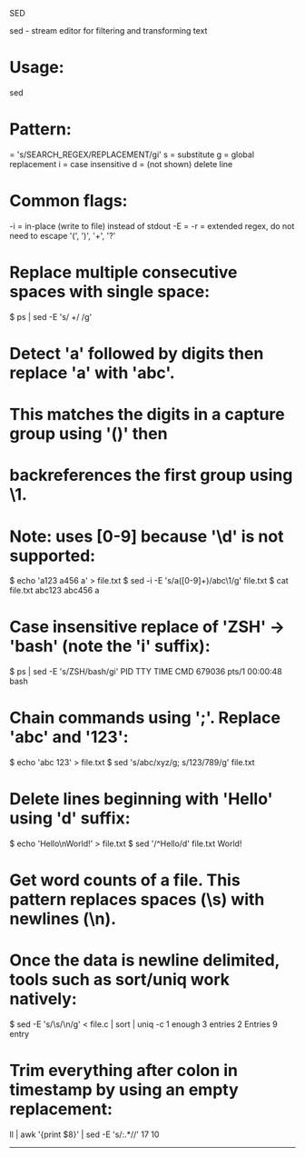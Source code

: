 SED

sed - stream editor for filtering and transforming text

# Usage:
sed <flag1 flag2 etc> <pattern> <file>

# Pattern:
<pattern> = 's/SEARCH_REGEX/REPLACEMENT/gi'
s = substitute
g = global replacement
i = case insensitive
d = (not shown) delete line

# Common flags:
-i = in-place (write to file) instead of stdout
-E = -r = extended regex, do not need to escape '(', ')', '+', '?'

# Replace multiple consecutive spaces with single space:
$ ps | sed -E 's/ +/ /g'

# Detect 'a' followed by digits then replace 'a' with 'abc'.
# This matches the digits in a capture group using '()' then
# backreferences the first group using \1.
# Note: uses [0-9] because '\d' is not supported:
$ echo 'a123 a456 a' > file.txt
$ sed -i -E 's/a([0-9]+)/abc\1/g' file.txt
$ cat file.txt
abc123 abc456 a

# Case insensitive replace of 'ZSH' -> 'bash' (note the 'i' suffix):
$ ps | sed -E 's/ZSH/bash/gi'
    PID TTY          TIME CMD
 679036 pts/1    00:00:48 bash

# Chain commands using ';'. Replace 'abc' and '123':
$ echo 'abc 123' > file.txt
$ sed 's/abc/xyz/g; s/123/789/g' file.txt

# Delete lines beginning with 'Hello' using 'd' suffix:
$ echo 'Hello\nWorld!' > file.txt
$ sed '/^Hello/d' file.txt
World!

# Get word counts of a file. This pattern replaces spaces (\s) with newlines (\n).
# Once the data is newline delimited, tools such as sort/uniq work natively:
$ sed -E 's/\s/\n/g' < file.c | sort | uniq -c
    1 enough
    3 entries
    2 Entries
    9 entry

# Trim everything after colon in timestamp by using an empty replacement:
ll | awk '{print $8}' | sed -E 's/:.*//'
17
10
<truncated>

---